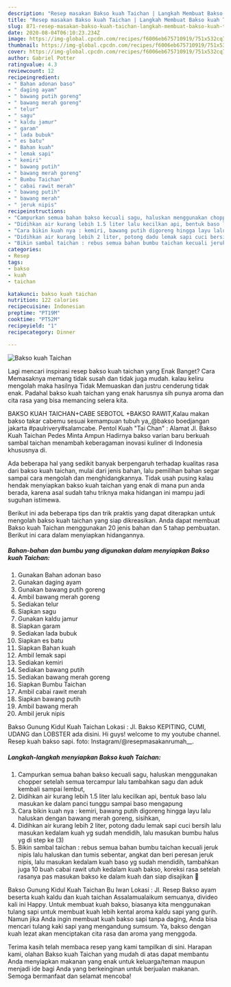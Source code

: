 ```yaml
---
description: "Resep masakan Bakso kuah Taichan | Langkah Membuat Bakso kuah Taichan Yang Enak Banget"
title: "Resep masakan Bakso kuah Taichan | Langkah Membuat Bakso kuah Taichan Yang Enak Banget"
slug: 871-resep-masakan-bakso-kuah-taichan-langkah-membuat-bakso-kuah-taichan-yang-enak-banget
date: 2020-08-04T06:10:23.234Z
image: https://img-global.cpcdn.com/recipes/f6006eb675710919/751x532cq70/bakso-kuah-taichan-foto-resep-utama.jpg
thumbnail: https://img-global.cpcdn.com/recipes/f6006eb675710919/751x532cq70/bakso-kuah-taichan-foto-resep-utama.jpg
cover: https://img-global.cpcdn.com/recipes/f6006eb675710919/751x532cq70/bakso-kuah-taichan-foto-resep-utama.jpg
author: Gabriel Potter
ratingvalue: 4.3
reviewcount: 12
recipeingredient:
- " Bahan adonan baso"
- " daging ayam"
- " bawang putih goreng"
- " bawang merah goreng"
- " telur"
- " sagu"
- " kaldu jamur"
- " garam"
- " lada bubuk"
- " es batu"
- " Bahan kuah"
- " lemak sapi"
- " kemiri"
- " bawang putih"
- " bawang merah goreng"
- " Bumbu Taichan"
- " cabai rawit merah"
- " bawang putih"
- " bawang merah"
- " jeruk nipis"
recipeinstructions:
- "Campurkan semua bahan bakso kecuali sagu, haluskan menggunakan chopper setelah semua tercampur lalu tambahkan sagu dan aduk kembali sampai lembut,"
- "Didihkan air kurang lebih 1.5 liter lalu kecilkan api, bentuk baso lalu masukan ke dalam panci tunggu sampai baso mengapung"
- "Cara bikin kuah nya : kemiri, bawang putih digoreng hingga layu lalu haluskan dengan bawang merah goreng, sisihkan,"
- "Didihkan air kurang lebih 2 liter, potong dadu lemak sapi cuci bersih lalu masukan kedalam kuah yg sudah mendidih, lalu masukan bumbu halus yg di step ke (3)"
- "Bikin sambal taichan : rebus semua bahan bumbu taichan kecuali jeruk nipis lalu haluskan dan tumis sebentar, angkat dan beri peresan jeruk nipis, lalu masukan kedalam kuah baso yg sudah mendidih, tambahkan juga 10 buah cabai rawit utuh kedalam kuah bakso, koreksi rasa setelah rasanya pas masukan bakso ke dalam kuah dan siap disajikan 🥰"
categories:
- Resep
tags:
- bakso
- kuah
- taichan

katakunci: bakso kuah taichan 
nutrition: 122 calories
recipecuisine: Indonesian
preptime: "PT19M"
cooktime: "PT52M"
recipeyield: "1"
recipecategory: Dinner

---
```



![Bakso kuah Taichan](https://img-global.cpcdn.com/recipes/f6006eb675710919/751x532cq70/bakso-kuah-taichan-foto-resep-utama.jpg)

Lagi mencari inspirasi resep bakso kuah taichan yang Enak Banget? Cara Memasaknya memang tidak susah dan tidak juga mudah. kalau keliru mengolah maka hasilnya Tidak Memuaskan dan justru cenderung tidak enak. Padahal bakso kuah taichan yang enak harusnya sih punya aroma dan cita rasa yang bisa memancing selera kita.

BAKSO KUAH TAICHAN+CABE SEBOTOL +BAKSO RAWIT,Kalau makan bakso takar cabemu sesuai kemampuan tubuh ya,,@bakso boedjangan jakarta #paulrivery#salamcabe. Pentol Kuah &#34;Tai Chan&#34; : Alamat Jl. Bakso Kuah Taichan Pedes Minta Ampun Hadirnya bakso varian baru berkuah sambal taichan menambah keberagaman inovasi kuliner di Indonesia khususnya di.

Ada beberapa hal yang sedikit banyak berpengaruh terhadap kualitas rasa dari bakso kuah taichan, mulai dari jenis bahan, lalu pemilihan bahan segar sampai cara mengolah dan menghidangkannya. Tidak usah pusing kalau hendak menyiapkan bakso kuah taichan yang enak di mana pun anda berada, karena asal sudah tahu triknya maka hidangan ini mampu jadi suguhan istimewa.


Berikut ini ada beberapa tips dan trik praktis yang dapat diterapkan untuk mengolah bakso kuah taichan yang siap dikreasikan. Anda dapat membuat Bakso kuah Taichan menggunakan 20 jenis bahan dan 5 tahap pembuatan. Berikut ini cara dalam menyiapkan hidangannya.

<!--inarticleads1-->

##### Bahan-bahan dan bumbu yang digunakan dalam menyiapkan Bakso kuah Taichan:

1. Gunakan  Bahan adonan baso
1. Gunakan  daging ayam
1. Gunakan  bawang putih goreng
1. Ambil  bawang merah goreng
1. Sediakan  telur
1. Siapkan  sagu
1. Gunakan  kaldu jamur
1. Siapkan  garam
1. Sediakan  lada bubuk
1. Siapkan  es batu
1. Siapkan  Bahan kuah
1. Ambil  lemak sapi
1. Sediakan  kemiri
1. Sediakan  bawang putih
1. Sediakan  bawang merah goreng
1. Siapkan  Bumbu Taichan
1. Ambil  cabai rawit merah
1. Siapkan  bawang putih
1. Ambil  bawang merah
1. Ambil  jeruk nipis


Bakso Gunung Kidul Kuah Taichan Lokasi : Jl. Bakso KEPITING, CUMI, UDANG dan LOBSTER ada disini. Hi guys! welcome to my youtube channel. Resep kuah bakso sapi. foto: Instagram/@resepmasakanrumah__. 

<!--inarticleads2-->

##### Langkah-langkah menyiapkan Bakso kuah Taichan:

1. Campurkan semua bahan bakso kecuali sagu, haluskan menggunakan chopper setelah semua tercampur lalu tambahkan sagu dan aduk kembali sampai lembut,
1. Didihkan air kurang lebih 1.5 liter lalu kecilkan api, bentuk baso lalu masukan ke dalam panci tunggu sampai baso mengapung
1. Cara bikin kuah nya : kemiri, bawang putih digoreng hingga layu lalu haluskan dengan bawang merah goreng, sisihkan,
1. Didihkan air kurang lebih 2 liter, potong dadu lemak sapi cuci bersih lalu masukan kedalam kuah yg sudah mendidih, lalu masukan bumbu halus yg di step ke (3)
1. Bikin sambal taichan : rebus semua bahan bumbu taichan kecuali jeruk nipis lalu haluskan dan tumis sebentar, angkat dan beri peresan jeruk nipis, lalu masukan kedalam kuah baso yg sudah mendidih, tambahkan juga 10 buah cabai rawit utuh kedalam kuah bakso, koreksi rasa setelah rasanya pas masukan bakso ke dalam kuah dan siap disajikan 🥰


Bakso Gunung Kidul Kuah Taichan Bu Iwan Lokasi : Jl. Resep Bakso ayam beserta kuah kaldu dan kuah taichan Assalamualaikum semuanya, divideo kali ini Happy. Untuk membuat kuah bakso, biasanya kita menggunakan tulang sapi untuk membuat kuah lebih kental aroma kaldu sapi yang gurih. Namun jika Anda ingin membuat kuah bakso sapi tanpa daging, Anda bisa mencari tulang kaki sapi yang mengandung sumsum. Ya, bakso dengan kuah lezat akan menciptakan cita rasa dan aroma yang menggoda. 

Terima kasih telah membaca resep yang kami tampilkan di sini. Harapan kami, olahan Bakso kuah Taichan yang mudah di atas dapat membantu Anda menyiapkan makanan yang enak untuk keluarga/teman maupun menjadi ide bagi Anda yang berkeinginan untuk berjualan makanan. Semoga bermanfaat dan selamat mencoba!
